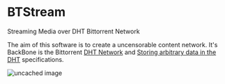 # BTStream
Streaming Media over DHT Bittorrent Network

The aim of this software is to create a uncensorable content network. It's BackBone is the Bittorrent [DHT Network] and [Storing arbitrary data in the DHT] specifications.

![uncached image](http://www.plantuml.com/plantuml/proxy?cache=no&src=https://raw.github.com/plantuml/plantuml-server/master/src/main/webapp/resource/test2diagrams.txt)


[DHT Network]: http://bittorrent.org/beps/bep_0005.html
[Storing arbitrary data in the DHT]: http://bittorrent.org/beps/bep_0044.html
